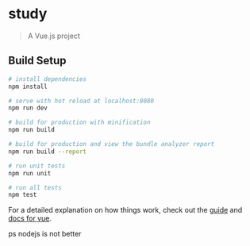 # study

> A Vue.js project

## Build Setup

``` bash
# install dependencies
npm install

# serve with hot reload at localhost:8080
npm run dev

# build for production with minification
npm run build

# build for production and view the bundle analyzer report
npm run build --report

# run unit tests
npm run unit

# run all tests
npm test
```


For a detailed explanation on how things work, check out the [guide](http://www.github.com/heroforrose/edulookadmin.git/) and [docs for vue](http://cn.vuejs.com).

ps nodejs is not better 
